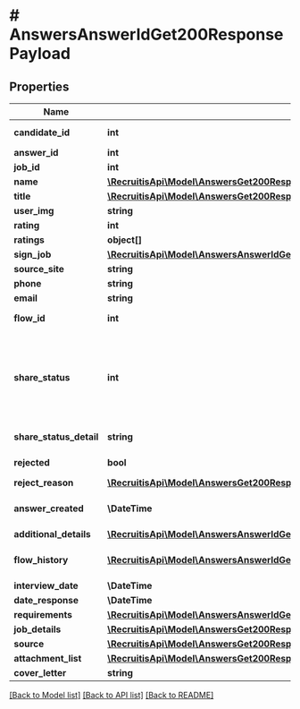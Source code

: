 # # AnswersAnswerIdGet200ResponsePayload

## Properties

Name | Type | Description | Notes
------------ | ------------- | ------------- | -------------
**candidate_id** | **int** | ID kandidáta, ke kterému se odpověď vztahuje. | [optional]
**answer_id** | **int** | ID odpovědi. | [optional]
**job_id** | **int** | ID inzerátu. | [optional]
**name** | [**\RecruitisApi\Model\AnswersGet200ResponseOneOf1PayloadInnerName**](AnswersGet200ResponseOneOf1PayloadInnerName.md) |  | [optional]
**title** | [**\RecruitisApi\Model\AnswersGet200ResponseOneOf1PayloadInnerTitle**](AnswersGet200ResponseOneOf1PayloadInnerTitle.md) |  | [optional]
**user_img** | **string** | Cesta k obrázku uchazeče. | [optional]
**rating** | **int** | Hodnocení uživatele, 0-5. | [optional]
**ratings** | **object[]** |  | [optional]
**sign_job** | [**\RecruitisApi\Model\AnswersAnswerIdGet200ResponsePayloadSignJob**](AnswersAnswerIdGet200ResponsePayloadSignJob.md) |  | [optional]
**source_site** | **string** |  | [optional]
**phone** | **string** |  | [optional]
**email** | **string** |  | [optional]
**flow_id** | **int** | ID flow, ve které se odpověď zrovna nachází. | [optional]
**share_status** | **int** | Pokud je odpověď zrecyklovaná (zkopírovaná z jiného inzerátu), čekáme na odpověď uchazeče. NULL - není odpověď, 1 - Uchazeč odpověď schválil, 0 - Uchazeč odpověd zamítl. | [optional]
**share_status_detail** | **string** | Důvod zamítnutí zrecyklované odpovědi. | [optional]
**rejected** | **bool** | Značí, jestli je odpověď zamítnutá. | [optional]
**reject_reason** | [**\RecruitisApi\Model\AnswersGet200ResponseOneOf1PayloadInnerRejectReasonInner[]**](AnswersGet200ResponseOneOf1PayloadInnerRejectReasonInner.md) |  | [optional]
**answer_created** | **\DateTime** | Datum vytvoření odpovědi, ve formátu YYYY-mm-dd HH:mm:ss | [optional]
**additional_details** | [**\RecruitisApi\Model\AnswersAnswerIdGet200ResponsePayloadAdditionalDetailsInner[]**](AnswersAnswerIdGet200ResponsePayloadAdditionalDetailsInner.md) |  | [optional]
**flow_history** | [**\RecruitisApi\Model\AnswersAnswerIdGet200ResponsePayloadFlowHistoryInner[]**](AnswersAnswerIdGet200ResponsePayloadFlowHistoryInner.md) | Toto pole se zobrazuje jen pokud je parametr view&#x3D;\&quot;extended\&quot; | [optional]
**interview_date** | **\DateTime** |  | [optional]
**date_response** | **\DateTime** |  | [optional]
**requirements** | [**\RecruitisApi\Model\AnswersAnswerIdGet200ResponsePayloadRequirements**](AnswersAnswerIdGet200ResponsePayloadRequirements.md) |  | [optional]
**job_details** | [**\RecruitisApi\Model\AnswersGet200ResponseOneOf1PayloadInnerJobDetails**](AnswersGet200ResponseOneOf1PayloadInnerJobDetails.md) |  | [optional]
**source** | [**\RecruitisApi\Model\AnswersGet200ResponseOneOf1PayloadInnerSource**](AnswersGet200ResponseOneOf1PayloadInnerSource.md) |  | [optional]
**attachment_list** | [**\RecruitisApi\Model\AnswersGet200ResponseOneOf1PayloadInnerAttachmentListInner[]**](AnswersGet200ResponseOneOf1PayloadInnerAttachmentListInner.md) |  | [optional]
**cover_letter** | **string** |  | [optional]

[[Back to Model list]](../../README.md#models) [[Back to API list]](../../README.md#endpoints) [[Back to README]](../../README.md)
